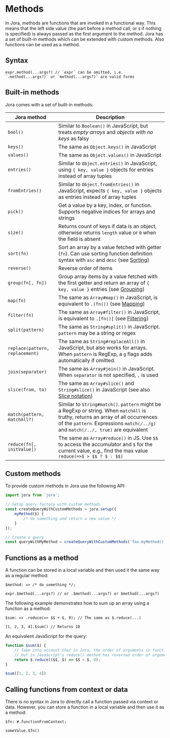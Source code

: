 # Methods

In Jora, methods are functions that are invoked in a functional way. This means that the left side value (the part before a method call, or `$` if nothing is specified) is always passed as the first argument to the method. Jora has a set of built-in methods which can be extended with custom methods. Also functions can be used as a method.

## Syntax

```jora
expr.method(...args?) // `expr` can be omitted, i.e. `.method(...args?)` or `method(...args?)` are valid forms
```

## Built-in methods

Jora comes with a set of built-in methods:

| Jora method | Description
|-------------|------------
| `bool()` | Similar to `Boolean()` in JavaScript, but treats *empty arrays* and *objects with no keys* as falsy
| `keys()` | The same as `Object.keys()` in JavaScript
| `values()` | The same as `Object.values()` in JavaScript
| `entries()` | Similar to `Object.entries()` in JavaScript, using `{ key, value }` objects for entries instead of array tuples
| `fromEntries()` | Similar to `Object.fromEntries()` in JavaScript, expects `{ key, value }` objects as entries instead of array tuples
| `pick()` | Get a value by a key, index, or function. Supports negative indices for arrays and strings
| `size()` | Returns count of keys if data is an object, otherwise returns `length` value or `0` when the field is absent
| `sort(fn)` | Sort an array by a value fetched with getter (`fn`). Can use sorting function definition syntax with `asc` and `desc` (see [Sorting](./sort.md))
| `reverse()` | Reverse order of items
| `group(fn[, fn])` | Group array items by a value fetched with the first getter and return an array of `{ key, value }` entries  (see [Grouping](./group.md))
| `map(fn)` | The same as `Array#map()` in JavaScript, is equivalent to `.(fn())` (see [Mapping](./map.md))
| `filter(fn)` | The same as `Array#filter()` in JavaScript, is equivalent to `.[fn()]` (see [Filtering](./filter.md))
| `split(pattern)` | The same as `String#split()` in JavaScript. `pattern` may be a string or regex
| `replace(pattern, replacement)` | The same as `String#replaceAll()` in JavaScript, but also works for arrays. When `pattern` is RegExp, a `g` flags adds automatically if omitted.
| `join(separator)` | The same as `Array#join()` in JavaScript. When `separator` is not specified, `,` is used
| `slice(from, to)` | The same as `Array#slice()` and `String#slice()` in JavaScript (see also [Slice notation](./slice-notation.md))
| <nobr>`match(pattern, matchAll?)`</nobr> | Similar to `String#match()`. `pattern` might be a RegExp or string. When `matchAll` is truthy, returns an array of all occurrences of the `pattern`. Expressions `match(/../g)` and `match(/../, true)` are equivalent
| `reduce(fn[, initValue])` | The same as `Array#reduce()` in JS. Use `$$` to access the accumulator and `$` for the current value, e.g., find the max value `reduce(=>$ > $$ ? $ : $$)`

## Custom methods

To provide custom methods in Jora use the following API:

```js
import jora from 'jora';

// Setup query factory with custom methods
const createQueryWithCustomMethods = jora.setup({
    myMethod($) {
        /* do something and return a new value */
    }
});

// Create a query
const queryWithMyMethod = createQueryWithCustomMethods('foo.myMethod()');
```

## Functions as a method

A function can be stored in a local variable and then used it the same way as a regular method:

```jora
$method: => /* do something */;

expr.$method(...args?) // or .$method(...args?) or $method(...args?)
```

The following example demonstrates how to sum up an array using a function as a method:

```jora
$sum: => .reduce(=> $$ + $, 0); // The same as $.reduce(...)

[1, 2, 3, 4].$sum() // Returns 10
```

An equivalent JavaScript for the query:

```js
function $sum($) {
    // Take into account that in Jora, the order of arguments in functions is always `$, $$`,
    // but in JavaScript's reduce() method has reversed order of arguments
    return $.reduce(($$, $) => $$ + $, 0);
}

$sum([1, 2, 3, 4])
```

## Calling functions from context or data

There is no syntax in Jora to directly call a function passed via context or data. However, you can store a function in a local variable and then use it as a method:

```jora
$fn: #.functionFromContext;

someValue.$fn()
```
